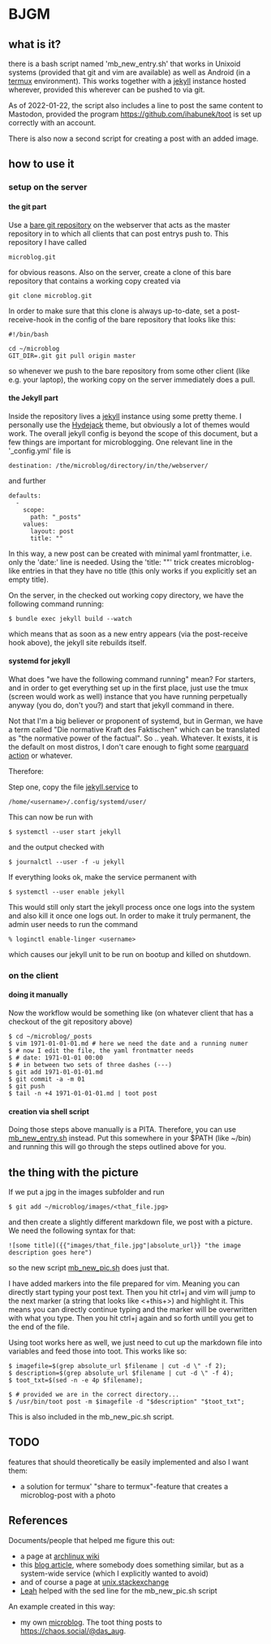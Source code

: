 # BJGM

## what is it?

there is a bash script named 'mb_new_entry.sh' that works in Unixoid systems
(provided that git and vim are available) as well as Android (in a
[termux][] environment). This works together with a [jekyll][] instance hosted
wherever, provided this wherever can be pushed to via git.

As of 2022-01-22, the script also includes a line to post the same content to
Mastodon, provided the program <https://github.com/ihabunek/toot> is set up
correctly with an account.

There is also now a second script for creating a post with an added image.


## how to use it

### setup on the server

#### the git part

Use a [bare git repository](https://git-scm.com/book/en/v2/Git-on-the-Server-Getting-Git-on-a-Server) on the webserver that acts as the master repository in to which all clients that can post entrys push to. This repository I have called  

	microblog.git

for obvious reasons. Also on the server, create a clone of this bare repository that contains a working copy created via  

	git clone microblog.git

In order to make sure that this clone is always up-to-date, set a post-receive-hook in the config of the bare repository that looks like this:  

	#!/bin/bash
	
	cd ~/microblog
	GIT_DIR=.git git pull origin master

so whenever we push to the bare repository from some other client (like e.g. your laptop), the working copy on the server immediately does a pull.
 
#### the Jekyll part

Inside the repository lives a [jekyll](https://jekyllrb.com/) instance using some pretty theme. I personally use the [Hydejack](https://qwtel.com/hydejack/) theme, but obviously a lot of themes would work. The overall jekyll config is beyond the scope of this document, but a few things are important for microblogging. One relevant line in the '_config.yml' file is  

	destination: /the/microblog/directory/in/the/webserver/

and further

	defaults:
	  - 
	    scope: 
	      path: "_posts"
	    values:
	      layout: post
	      title: ""

In this way, a new post can be created with minimal yaml frontmatter, i.e. only the 'date:' line is needed. Using the 'title: ""' trick creates microblog-like entries in that they have no title (this only works if you explicitly set an empty title).

On the server, in the checked out working copy directory, we have the following command running:  

	$ bundle exec jekyll build --watch

which means that as soon as a new entry appears (via the post-receive hook above), the jekyll site rebuilds itself.

#### systemd for jekyll

What does "we have the following command running" mean? For starters, and in order to get everything
set up in the first place, just use the tmux (screen would work as well)
instance that you have running perpetually anyway (you do, don't you?) and start that jekyll command in
there. 

Not that I'm a big believer or proponent of systemd,
but in German, we have a term called "Die normative Kraft des Faktischen"
which can be translated as "the normative power of the factual". So .. yeah.
Whatever. It exists, it is the default on most distros, I don't care enough to
fight some [rearguard action][] or whatever.

Therefore:

Step one, copy the file [jekyll.service](jekyll.service) to

	/home/<username>/.config/systemd/user/

This can now be run with

	$ systemctl --user start jekyll

and the output checked with

	$ journalctl --user -f -u jekyll

If everything looks ok, make the service permanent with

	$ systemctl --user enable jekyll

This would still only start the jekyll process once one logs into the system
and also kill it once one logs out. In order to make it truly permanent, the
admin user needs to run the command

	% loginctl enable-linger <username>

which causes our jekyll unit to be run on bootup and killed on shutdown.





### on the client

#### doing it manually

Now the workflow would be something like (on whatever client that has a checkout of the git repository above)  

	$ cd ~/microblog/_posts
	$ vim 1971-01-01-01.md # here we need the date and a running numer
	$ # now I edit the file, the yaml frontmatter needs
	$ # date: 1971-01-01 00:00
	$ # in between two sets of three dashes (---)
	$ git add 1971-01-01-01.md
	$ git commit -a -m 01
	$ git push
	$ tail -n +4 1971-01-01-01.md | toot post


#### creation via shell script

Doing those steps above manually is a PITA. Therefore, you can use [mb_new_entry.sh](mb_new_entry.sh) instead. Put this somewhere in your $PATH (like ~/bin) and running this will go through the steps outlined above for you.

## the thing with the picture

If we put a jpg in the images subfolder and run

	$ git add ~/microblog/images/<that_file.jpg>

and then create a slightly different markdown file, we post with a picture. We need the following syntax for that:

	![some title]({{"images/that_file.jpg"|absolute_url}} "the image description goes here")

so the new script [mb_new_pic.sh](mb_new_pic.sh) does just that.

I have added markers into the file prepared for vim. Meaning you can directly start typing your post text. Then you hit ctrl+j and vim will jump to the next marker (a string that looks like \<+this+\>) and highlight it. This means you can directly continue typing and the marker will be overwritten with what you type. Then you hit ctrl+j again and so forth untill you get to the end of the file.

Using toot works here as well, we just need to cut up the markdown file into variables and feed those into toot. This works like so:

	$ imagefile=$(grep absolute_url $filename | cut -d \" -f 2);
	$ description=$(grep absolute_url $filename | cut -d \" -f 4);
	$ toot_txt=$(sed -n -e 4p $filename);

	$ # provided we are in the correct directory...
	$ /usr/bin/toot post -m $imagefile -d "$description" "$toot_txt";

This is also included in the mb_new_pic.sh script.

## TODO

features that should theoretically be easily implemented and also I want them:

* a solution for termux' "share to termux"-feature that creates a microblog-post with a photo


## References

Documents/people that helped me figure this out:

* a page at [archlinux wiki][]
* this [blog article][], where somebody does something similar, but as a
  system-wide service (which I explicitly wanted to avoid)
* and of course a page at [unix.stackexchange][]
* [Leah](https://github.com/leahneukirchen) helped with the sed line for the mb_new_pic.sh script

An example created in this way:

* my own [microblog](https://fnanp.in-ulm.de/microblog/). The toot thing posts to <https://chaos.social/@das_aug>.


[rearguard action]: https://devuan.org/
[termux]: https://termux.com/
[archlinux wiki]: https://wiki.archlinux.org/index.php/Systemd/User#Writing_user_units
[blog article]: https://yuan3y.com/2017/09/make-jekyll-serve-a-systemd-service/
[unix.stackexchange]: https://unix.stackexchange.com/questions/200654/executing-chdir-before-starting-systemd-service
[jekyll]: https://jekyllrb.com/
